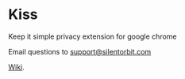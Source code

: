 Kiss
====

Keep it simple privacy extension for google chrome

Email questions to support@silentorbit.com

[Wiki](https://github.com/hultqvist/Kiss/wiki).
